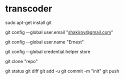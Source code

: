 # transcoder
sudo apt-get install git

git config --global user.email "shakirov@gmail.com"

git config --global user.name "Ernest"

git config --global credential.helper store

git clone "repo"

git status
git diff
git add -u
git commit -m "init"
git push
